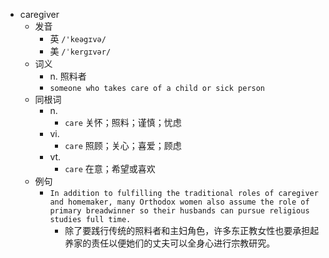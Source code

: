 - caregiver
  - 发音
    - 英 `/'keəgɪvə/`
    - 美 `/ˈkerɡɪvər/`
  - 词义
    - n. 照料者
    - `someone who takes care of a child or sick person`
  - 同根词
    - n.
      - `care` 关怀；照料；谨慎；忧虑
    - vi.
      - `care` 照顾；关心；喜爱；顾虑
    - vt.
      - `care` 在意；希望或喜欢
  - 例句
    - `In addition to fulfilling the traditional roles of caregiver and homemaker, many Orthodox women also assume the role of primary breadwinner so their husbands can pursue religious studies full time.`
      - 除了要践行传统的照料者和主妇角色，许多东正教女性也要承担起养家的责任以便她们的丈夫可以全身心进行宗教研究。


